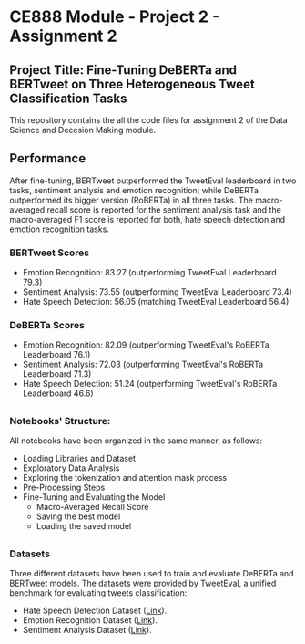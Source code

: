 # CE888 Module - Project 2 - Assignment 2
## Project Title: Fine-Tuning DeBERTa and BERTweet on Three Heterogeneous Tweet Classification Tasks

This repository contains the all the code files for assignment 2 of the Data Science and Decesion Making module.  

##

## Performance
After fine-tuning, BERTweet outperformed the TweetEval leaderboard in two tasks, sentiment analysis and emotion recognition; while DeBERTa outperformed its bigger version (RoBERTa) in all three tasks. The macro-averaged recall score is reported for the sentiment analysis task and the macro-averaged F1 score is reported for both, hate speech detection and emotion recognition tasks.

### BERTweet Scores

  * Emotion Recognition: 83.27 (outperforming TweetEval Leaderboard 79.3)
  * Sentiment Analysis: 73.55 (outperforming TweetEval Leaderboard 73.4)
  * Hate Speech Detection: 56.05 (matching TweetEval Leaderboard 56.4)



### DeBERTa Scores

  * Emotion Recognition: 82.09 (outperforming TweetEval's RoBERTa Leaderboard 76.1)
  * Sentiment Analysis: 72.03 (outperforming TweetEval's RoBERTa Leaderboard 71.3)
  * Hate Speech Detection: 51.24 (outperforming TweetEval's RoBERTa Leaderboard 46.6)

##

### Notebooks' Structure:
All notebooks have been organized in the same manner, as follows:

  * Loading Libraries and Dataset
  * Exploratory Data Analysis
  * Exploring the tokenization and attention mask process
  * Pre-Processing Steps
  * Fine-Tuning and Evaluating the Model
     * Macro-Averaged Recall Score
    * Saving the best model
    * Loading the saved model 

##

### Datasets 
Three different datasets have been used to train and evaluate DeBERTa and BERTweet models. The datasets were provided by TweetEval, a unified benchmark for evaluating tweets classification: 
  * Hate Speech Detection Dataset ([Link](https://github.com/cardiffnlp/tweeteval/tree/main/datasets/hate)).
  * Emotion Recognition Dataset ([Link](https://github.com/cardiffnlp/tweeteval/tree/main/datasets/emotion)).
  * Sentiment Analysis Dataset ([Link](https://github.com/cardiffnlp/tweeteval/tree/main/datasets/sentiment)).
